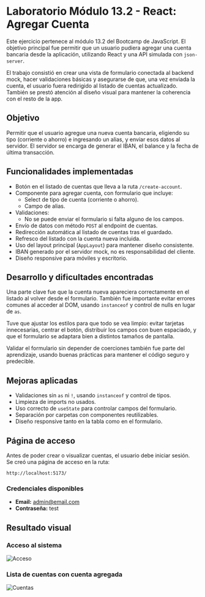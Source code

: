 # Laboratorio Módulo 13.2 - React: Agregar Cuenta

Este ejercicio pertenece al módulo 13.2 del Bootcamp de JavaScript. El objetivo principal fue permitir que un usuario pudiera agregar una cuenta bancaria desde la aplicación, utilizando React y una API simulada con `json-server`.

El trabajo consistió en crear una vista de formulario conectada al backend mock, hacer validaciones básicas y asegurarse de que, una vez enviada la cuenta, el usuario fuera redirigido al listado de cuentas actualizado. También se prestó atención al diseño visual para mantener la coherencia con el resto de la app.

## Objetivo

Permitir que el usuario agregue una nueva cuenta bancaria, eligiendo su tipo (corriente o ahorro) e ingresando un alias, y enviar esos datos al servidor. El servidor se encarga de generar el IBAN, el balance y la fecha de última transacción.

## Funcionalidades implementadas

- Botón en el listado de cuentas que lleva a la ruta `/create-account`.
- Componente para agregar cuenta, con formulario que incluye:
  - Select de tipo de cuenta (corriente o ahorro).
  - Campo de alias.
- Validaciones:
  - No se puede enviar el formulario si falta alguno de los campos.
- Envío de datos con método `POST` al endpoint de cuentas.
- Redirección automática al listado de cuentas tras el guardado.
- Refresco del listado con la cuenta nueva incluida.
- Uso del layout principal (`AppLayout`) para mantener diseño consistente.
- IBAN generado por el servidor mock, no es responsabilidad del cliente.
- Diseño responsive para móviles y escritorio.

## Desarrollo y dificultades encontradas

Una parte clave fue que la cuenta nueva apareciera correctamente en el listado al volver desde el formulario. También fue importante evitar errores comunes al acceder al DOM, usando `instanceof` y control de nulls en lugar de `as`.

Tuve que ajustar los estilos para que todo se vea limpio: evitar tarjetas innecesarias, centrar el botón, distribuir los campos con buen espaciado, y que el formulario se adaptara bien a distintos tamaños de pantalla.

Validar el formulario sin depender de coerciones también fue parte del aprendizaje, usando buenas prácticas para mantener el código seguro y predecible.

## Mejoras aplicadas

- Validaciones sin `as` ni `!`, usando `instanceof` y control de tipos.
- Limpieza de imports no usados.
- Uso correcto de `useState` para controlar campos del formulario.
- Separación por carpetas con componentes reutilizables.
- Diseño responsive tanto en la tabla como en el formulario.


## Página de acceso

Antes de poder crear o visualizar cuentas, el usuario debe iniciar sesión.  
Se creó una página de acceso en la ruta:

```
http://localhost:5173/
```

### Credenciales disponibles

- **Email:** admin@email.com  
- **Contraseña:** test


## Resultado visual

### Acceso al sistema

![Acceso](./public/assets/JS_13_2_ACCESO.png)

### Lista de cuentas con cuenta agregada

![Cuentas](./public/assets/JS_13_2.png)
